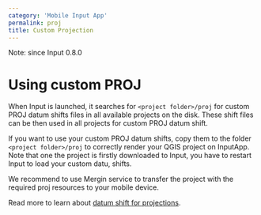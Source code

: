 ```yaml
---
category: 'Mobile Input App'
permalink: proj
title: Custom Projection
---
```

<!--- IMPORTANT: This permlink is referenced from InputApp -->

Note: since Input 0.8.0

# Using custom PROJ

When Input is launched, it searches for `<project folder>/proj`
for custom PROJ datum shifts files in all available projects on the disk.
These shift files can be then used in all projects for custom PROJ datum shift.

If you want to use your custom PROJ datum shifts, copy them to the folder `<project folder>/proj`
to correctly render your QGIS project on InputApp. Note that one the project is firstly downloaded
to Input, you have to restart Input to load your custom datu, shifts.

We recommend to use Mergin service to transfer the project with the required
proj resources to your mobile device.

Read more to learn about [datum shift for projections](./datum_shift).
